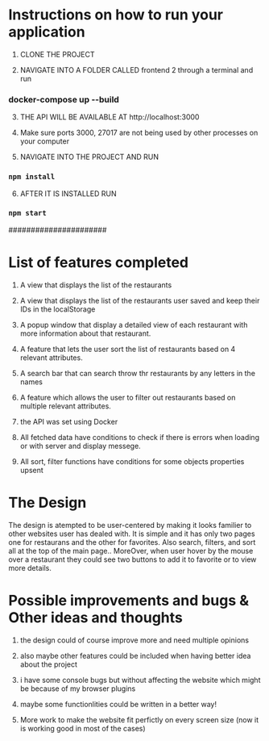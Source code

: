 # Instructions on how to run your application

1. CLONE THE PROJECT

2. NAVIGATE INTO A FOLDER CALLED frontend 2 through a terminal and run

### docker-compose up --build

3. THE API WILL BE AVAILABLE AT http://localhost:3000

4. Make sure ports 3000, 27017 are not being used by other processes on your computer

5. NAVIGATE INTO THE PROJECT AND RUN

### `npm install`

6. AFTER IT IS INSTALLED RUN

### `npm start`

######################

# List of features completed

1. A view that displays the list of the restaurants

2. A view that displays the list of the restaurants user saved and keep their IDs in the localStorage

3. A popup window that display a detailed view of each restaurant with more information about that restaurant.

4. A feature that lets the user sort the list of restaurants based on 4 relevant attributes.

5. A search bar that can search throw thr restaurants by any letters in the names

6. A feature which allows the user to filter out restaurants based on multiple relevant attributes.

7. the API was set using Docker

8. All fetched data have conditions to check if there is errors when loading or with server and display messege.

9. All sort, filter functions have conditions for some objects properties upsent

# The Design

The design is atempted to be user-centered by making it looks familier to other websites user has dealed with. It is simple and it has only two pages one for restaurans and the other for favorites. Also search, filters, and sort all at the top of the main page.. MoreOver, when user hover by the mouse over a restaurant they could see two buttons to add it to favorite or to view more details.

# Possible improvements and bugs & Other ideas and thoughts

1. the design could of course improve more and need multiple opinions

2. also maybe other features could be included when having better idea about the project

3. i have some console bugs but without affecting the website which might be because of my browser plugins

4. maybe some functionlities could be written in a better way!

5. More work to make the website fit perfictly on every screen size (now it is working good in most of the cases)
